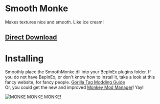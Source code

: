 # Smooth Monke
Makes textures nice and smooth. Like ice cream!
## [Direct Download](https://github.com/auralius-dev/SmoothMonke/releases/download/1.0.0/SmoothMonke.dll)
# Installing
Smoothly place the SmoothMonke.dll into your BepInEx plugins folder. If you do not have BepInEx, or don't know how to install it, take a look at this fancy website, for fancy people. [Gorilla Tag Modding Guide](https://gorillatagmodding.burrito.software/)\
Or, you could get the new and improved [Monkey Mod Manager](https://github.com/DeadlyKitten/MonkeModManager/releases)! Yay!

![MONKE MONKE MONKE!](https://raw.githubusercontent.com/auralius-dev/SmoothMonke/main/img/smooth_monke.jpg)